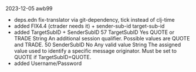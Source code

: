 



2023-12-05 awb99
- deps.edn fix-translator via git-dependency, tick instead of clj-time
- added FIX4.4 (ctrader needs it) + sender-sub-id target-sub-id
- added TargetSubID + SenderSubID
  57	TargetSubID	Yes	QUOTE or TRADE	String	An additional session qualifier. Possible values are QUOTE and TRADE.
  50	SenderSubID	No	Any valid value	String	The assigned value used to identify a specific message originator. Must be set to QUOTE if TargetSubID=QUOTE.
- added Username/Password

